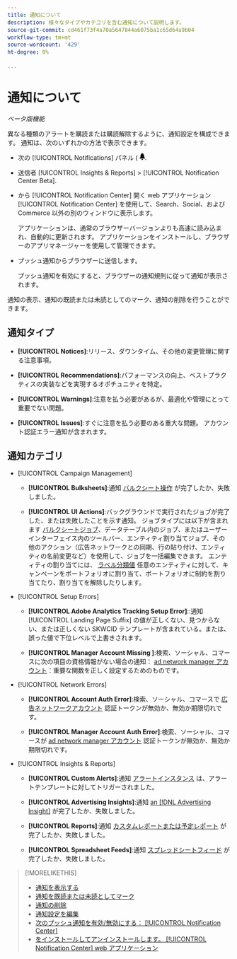 ```yaml
---
title: 通知について
description: 様々なタイプやカテゴリを含む通知について説明します。
source-git-commit: cd461f73f4a70a5647844a6075ba1c65d64a9b04
workflow-type: tm+mt
source-wordcount: '429'
ht-degree: 0%

---
```


# 通知について

*ベータ版機能*

異なる種類のアラートを購読または購読解除するように、通知設定を構成できます。 通知は、次のいずれかの方法で表示できます。

* 次の [!UICONTROL Notifications] パネル ( ![通知](/help/search-social-commerce/assets/notifications-panel.png "通知").

* 送信者 [!UICONTROL Insights & Reports] > [!UICONTROL Notification Center Beta].

* から [!UICONTROL Notification Center] 開く web アプリケーション [!UICONTROL Notification Center] を使用して、Search、Social、および Commerce 以外の別のウィンドウに表示します。

   アプリケーションは、通常のブラウザーバージョンよりも高速に読み込まれ、自動的に更新されます。 アプリケーションをインストールし、ブラウザーのアプリマネージャーを使用して管理できます。

* プッシュ通知からブラウザーに送信します。

   プッシュ通知を有効にすると、ブラウザーの通知規則に従って通知が表示されます。

通知の表示、通知の既読または未読としてのマーク、通知の削除を行うことができます。

## 通知タイプ

* **[!UICONTROL Notices]**:リリース、ダウンタイム、その他の変更管理に関する注意事項。

* **[!UICONTROL Recommendations]**:パフォーマンスの向上、ベストプラクティスの実装などを実現するオポチュニティを特定。

* **[!UICONTROL Warnings]**:注意を払う必要があるが、最適化や管理にとって重要でない問題。

* **[!UICONTROL Issues]**:すぐに注意を払う必要のある重大な問題。 アカウント認証エラー通知が含まれます。

## 通知カテゴリ

* [!UICONTROL Campaign Management]

   * **[!UICONTROL Bulksheets]**:通知 [バルクシート操作](/help/search-social-commerce/campaign-management/bulksheets/bulksheet-about.md) が完了したか、失敗しました。

   * **[!UICONTROL UI Actions]**:バックグラウンドで実行されたジョブが完了した、または失敗したことを示す通知。 ジョブタイプには以下が含まれます [バルクシートジョブ](/help/search-social-commerce/campaign-management/bulksheets/bulksheet-about.md)、データテーブル内のジョブ、またはユーザーインターフェイス内のツールバー、エンティティ割り当てジョブ、その他のアクション（広告ネットワークとの同期、行の貼り付け、エンティティの名前変更など）を使用して、ジョブを一括編集できます。 エンティティの割り当てには、 [ラベル分類値](/help/search-social-commerce/campaign-management/label-classifications/classification-about.md) 任意のエンティティに対して、キャンペーンをポートフォリオに割り当て、ポートフォリオに制約を割り当てたり、割り当てを解除したりします。<!--Link "constraint" to constraint-about.md if that file is ever public -->

* [!UICONTROL Setup Errors]

   * **[!UICONTROL Adobe Analytics Tracking Setup Error]**::通知 [!UICONTROL Landing Page Suffix] の値が正しくない、見つからない、または正しくない SKWCID テンプレートが含まれている。または、誤った値で下位レベルで上書きされます。

   * **[!UICONTROL Manager Account Missing ]**:検索、ソーシャル、コマースに次の項目の資格情報がない場合の通知： [ad network manager アカウント](/help/search-social-commerce/admin/manager-accounts.md)：重要な関数を正しく設定するためのものです。

* [!UICONTROL Network Errors]

   * **[!UICONTROL Account Auth Error]**:検索、ソーシャル、コマースで [広告ネットワークアカウント](/help/search-social-commerce/campaign-management/accounts/ad-network-account-about.md) 認証トークンが無効か、無効か期限切れです。

   * **[!UICONTROL Manager Account Auth Error]**:検索、ソーシャル、コマースが [ad network manager アカウント](/help/search-social-commerce/admin/manager-accounts.md) 認証トークンが無効か、無効か期限切れです。

* [!UICONTROL Insights & Reports]

   * **[!UICONTROL Custom Alerts]**:通知 [アラートインスタンス](/help/search-social-commerce/alerts/alert-about.md) は、アラートテンプレートに対してトリガーされました。

   * **[!UICONTROL Advertising Insights]**:通知 [an [!DNL Advertising Insight]](/help/search-social-commerce/advertising-insights/insight-about.md) が完了したか、失敗しました。

   * **[!UICONTROL Reports]**:通知 [カスタムレポートまたは予定レポート](/help/search-social-commerce/reports/report-about.md) が完了したか、失敗しました。

   * **[!UICONTROL Spreadsheet Feeds]**:通知 [スプレッドシートフィード](/help/search-social-commerce/reports/automation/spreadsheet-feeds/spreadsheet-feed-about.md) が完了したか、失敗しました。

>[!MORELIKETHIS]
>
>* [通知を表示する](notification-view.md)
>* [通知を既読または未読としてマーク](notification-mark-read-unread.md)
>* [通知の削除](notification-delete.md)
>* [通知設定を編集](notification-edit.md)
>* [次のプッシュ通知を有効/無効にする： [!UICONTROL Notification Center]](notifications-push-enable-disable.md)
>* [をインストールしてアンインストールします。 [!UICONTROL Notification Center] web アプリケーション](notification-app-install-uninstall.md)

